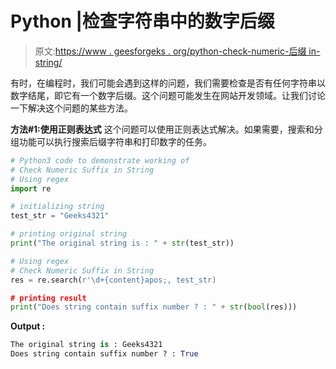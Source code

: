# Python |检查字符串中的数字后缀

> 原文:[https://www . geesforgeks . org/python-check-numeric-后缀 in-string/](https://www.geeksforgeeks.org/python-check-numeric-suffix-in-string/)

有时，在编程时，我们可能会遇到这样的问题，我们需要检查是否有任何字符串以数字结尾，即它有一个数字后缀。这个问题可能发生在网站开发领域。让我们讨论一下解决这个问题的某些方法。

**方法#1:使用正则表达式**
这个问题可以使用正则表达式解决。如果需要，搜索和分组功能可以执行搜索后缀字符串和打印数字的任务。

```py
# Python3 code to demonstrate working of
# Check Numeric Suffix in String 
# Using regex
import re

# initializing string 
test_str = "Geeks4321"

# printing original string 
print("The original string is : " + str(test_str))

# Using regex
# Check Numeric Suffix in String
res = re.search(r'\d+{content}apos;, test_str)

# printing result 
print("Does string contain suffix number ? : " + str(bool(res)))
```

**Output :**

```py
The original string is : Geeks4321
Does string contain suffix number ? : True

```